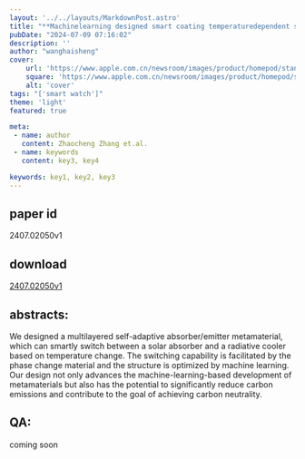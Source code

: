 ```yaml
---
layout: '../../layouts/MarkdownPost.astro'
title: "**Machinelearning designed smart coating temperaturedependent selfadaptation between a solar absorber and a radiative cooler**"
pubDate: "2024-07-09 07:16:02"
description: ''
author: "wanghaisheng"
cover:
    url: 'https://www.apple.com.cn/newsroom/images/product/homepod/standard/Apple-HomePod-hero-230118_big.jpg.large_2x.jpg'
    square: 'https://www.apple.com.cn/newsroom/images/product/homepod/standard/Apple-HomePod-hero-230118_big.jpg.large_2x.jpg'
    alt: 'cover'
tags: "['smart watch']" 
theme: 'light'
featured: true

meta:
 - name: author
   content: Zhaocheng Zhang et.al.
 - name: keywords
   content: key3, key4

keywords: key1, key2, key3
---
```


## paper id
2407.02050v1
## download
[2407.02050v1](http://arxiv.org/abs/2407.02050v1)
## abstracts:
We designed a multilayered self-adaptive absorber/emitter metamaterial, which can smartly switch between a solar absorber and a radiative cooler based on temperature change. The switching capability is facilitated by the phase change material and the structure is optimized by machine learning. Our design not only advances the machine-learning-based development of metamaterials but also has the potential to significantly reduce carbon emissions and contribute to the goal of achieving carbon neutrality.
## QA:
coming soon
